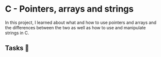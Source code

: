 # C - Pointers, arrays and strings

In this project, I learned about what and how to use pointers and arrays and
the differences between the two as well as how to use and manipulate strings in C.

## Tasks :page_with_curl: